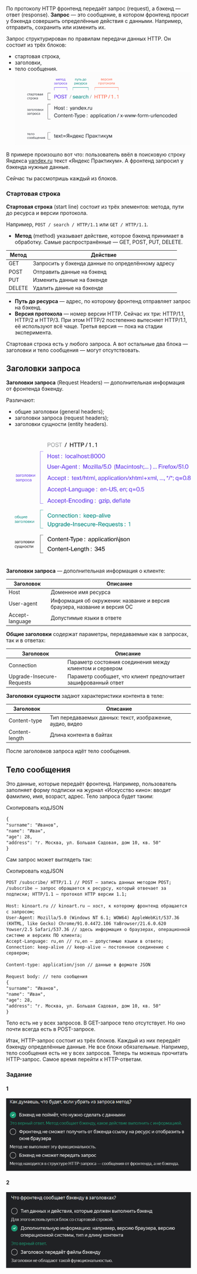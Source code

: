По протоколу HTTP фронтенд передаёт запрос (request), а бэкенд — ответ (response).
**Запрос** — это сообщение, в котором фронтенд просит у бэкенда совершить определённые действия с данными. Например, отправить, сохранить или изменить их.

Запрос структурирован по правилам передачи данных HTTP. Он состоит из трёх блоков:

- стартовая строка,
- заголовки,
- тело сообщения.
![img_9.png](img%2Fimg_9.png)

В примере произошло вот что: пользователь ввёл в поисковую строку Яндекса [yandex.ru](http://yandex.ru/) текст «Яндекс Практикум». А фронтенд запросил у бэкенда нужные данные.

Сейчас ты рассмотришь каждый из блоков.


### Стартовая строка

**Стартовая строка** (start line) состоит из трёх элементов: метода, пути до ресурса и версии протокола.

Например, `POST / search / HTTP/1.1` или `GET / HTTP/1.1`.

- **Метод** (method) указывает действие, которое бэкенд принимает в обработку. Самые распространённые — GET, POST, PUT, DELETE.

|Метод|Действие|
|---|---|
|GET|Запросить у бэкенда данные по определённому адресу|
|POST|Отправить данные на бэкенд|
|PUT|Изменить данные на бэкенде|
|DELETE|Удалить данные на бэкенде|

- **Путь до ресурса** — адрес, по которому фронтенд отправляет запрос на бэкенд.
- **Версия протокола** — номер версии HTTP. Сейчас их три: HTTP/1.1, HTTP/2 и HTTP/3. При этом HTTP/2 постепенно вытесняет HTTP/1.1, её используют всё чаще. Третья версия — пока на стадии эксперимента.

Стартовая строка есть у любого запроса. А вот остальные два блока — заголовки и тело сообщения — могут отсутствовать.


## Заголовки запроса

**Заголовки запроса** (Request Headers) — дополнительная информация от фронтенда бэкенду.

Различают:

- общие заголовки (general headers);
- заголовки запроса (request headers);
- заголовки сущности (entity headers).

![img_10.png](img%2Fimg_10.png)

**Заголовки запроса** — дополнительная информация о клиенте:

|Заголовок|Описание|
|---|---|
|Host|Доменное имя ресурса|
|User-agent|Информация об окружении: название и версия браузера, название и версия ОС|
|Accept-language|Допустимые языки в ответе|

**Общие заголовки** содержат параметры, передаваемые как в запросах, так и в ответах:

|Заголовок|Описание|
|---|---|
|Connection|Параметр состояния соединения между клиентом и сервером|
|Upgrade-Insecure-Requests|Параметр сообщает, что клиент предпочитает зашифрованный ответ|

**Заголовки сущности** задают характеристики контента в теле:

|Заголовок|Описание|
|---|---|
|Content-type|Тип передаваемых данных: текст, изображение, аудио, видео|
|Content-length|Длина контента в байтах|


После заголовков запроса идёт тело сообщения.

## Тело сообщения

Это данные, которые передаёт фронтенд. Например, пользователь заполняет форму подписки на журнал «Искусство кино»: вводит фамилию, имя, возраст, адрес. Тело запроса будет таким:

Скопировать кодJSON

```
{
"surname": "Иванов",
"name": "Иван",
"age": 28,
"address": "г. Москва, ул. Большая Садовая, дом 10, кв. 50"
} 
```

Сам запрос может выглядеть так:

Скопировать кодJSON

```
POST /subscribe/ HTTP/1.1 // POST — запись данных методом POST; /subscribe — запрос обращается к ресурсу, который отвечает за подписки; HTTP/1.1 — протокол HTTP версии 1.1;

Host: kinoart.ru // kinoart.ru — хост, к которому фронтенд обращается с запросом;
User-Agent: Mozilla/5.0 (Windows NT 6.1; WOW64) AppleWebKit/537.36 (KHTML, like Gecko) Chrome/91.0.4472.106 YaBrowser/21.6.0.620 Yowser/2.5 Safari/537.36 // здесь информация о браузерах, операционной системе и версиях ПО клиента;
Accept-Language: ru,en // ru,en — допустимые языки в ответе;
Connection: keep-alive // keep-alive — постоянное соединение с сервером;

Content-type: application/json // данные в формате JSON

Request body: // тело сообщения
{
"surname": "Иванов",
"name": "Иван",
"age": 28,
"address": "г. Москва, ул. Большая Садовая, дом 10, кв. 50"
} 
```


Тело есть не у всех запросов. В GET-запросе тело отсутствует. Но оно почти всегда есть в POST-запросе.

Итак, HTTP-запрос состоит из трёх блоков. Каждый из них передаёт бэкенду определённые данные. Не все блоки обязательные. Например, тело сообщения есть не у всех запросов.
Теперь ты можешь прочитать HTTP-запрос. Самое время перейти к HTTP-ответам.

### Задание
#### 1
![img_11.png](img%2Fimg_11.png)

#### 2
![img_12.png](img%2Fimg_12.png)
